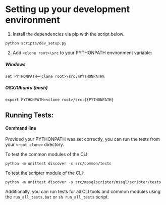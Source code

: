 Setting up your development environment
========================================
1.	Install the dependencies via pip with the script below.
  ```Shell
  python scripts/dev_setup.py
  ```
2.  Add `<clone root>\src` to your PYTHONPATH environment variable:
  
  ##### Windows
  ```BatchFile
  set PYTHONPATH=<clone root>\src;%PYTHONPATH%
  ```
  
  ##### OSX/Ubuntu (bash)
  ```Shell
  export PYTHONPATH=<clone root>/src:${PYTHONPATH}
  ```
## Running Tests:
#### Command line
  Provided your PYTHONPATH was set correctly, you can run the tests from your `<root clone>` directory.

  To test the common modules of the CLI:
  ```BatchFile
  python -m unittest discover -s src/common/tests
  ```
 
  To test the scripter module of the CLI:
  ```BatchFile
  python -m unittest discover -s src/mssqlscripter/mssql/scripter/tests
  ```

  Additionally, you can run tests for all CLI tools and common modules using the `run_all_tests.bat` or `sh run_all_tests` script.
